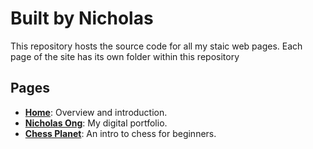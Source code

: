 # Built by Nicholas
This repository hosts the source code for all my staic web pages. Each page of the site has its own folder within this repository

## Pages

- **[Home](https://github.com/n1cholasong/n1cholasong.github.io)**: Overview and introduction.
- **[Nicholas Ong](https://n1cholasong.io/portfolio/)**: My digital portfolio.
- **[Chess Planet](https://n1cholasong.io/ChessPlanet/)**: An intro to chess for beginners.